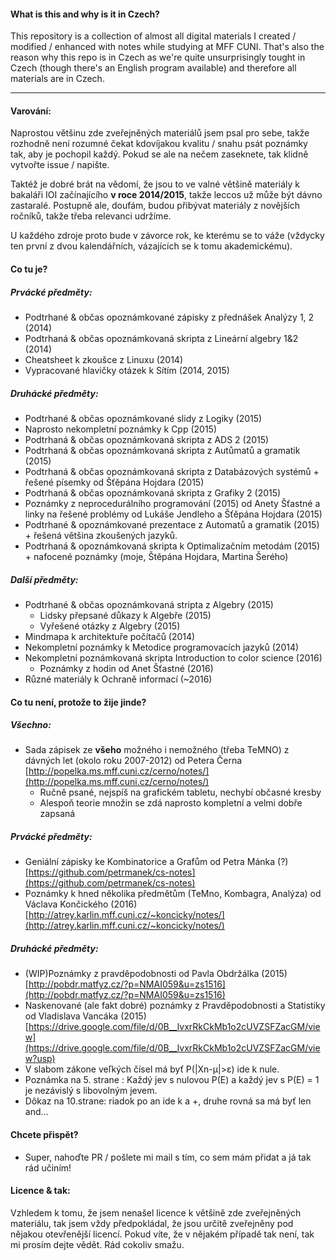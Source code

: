 #### What is this and why is it in Czech?
This repository is a collection of almost all digital materials I created / modified / enhanced with notes while studying at MFF CUNI. That's also the reason why this repo is in Czech as we're quite unsurprisingly tought in Czech (though there's an English program available) and therefore all materials are in Czech.

---

#### Varování:
Naprostou většinu zde zveřejněných materiálů jsem psal pro sebe, takže rozhodně není rozumné čekat kdovíjakou kvalitu / snahu psát poznámky tak, aby je pochopil každý. Pokud se ale na nečem zaseknete, tak klidně vytvořte issue / napište.

Taktéž je dobré brát na vědomí, že jsou to ve valné většině materiály k bakaláři IOI začínajícího __v roce 2014/2015__, takže leccos už může být dávno zastaralé. Postupně ale, doufám, budou přibývat materiály z novějších ročníků, takže třeba relevanci udržíme.

U každého zdroje proto bude v závorce rok, ke kterému se to váže (vždycky ten první z dvou kalendářních, vázajících se k tomu akademickému).

#### Co tu je?


##### Prvácké předměty:
- Podtrhané & občas opoznámkované zápisky z přednášek Analýzy 1, 2 (2014)
- Podtrhaná & občas opoznámkovaná skripta z Lineární algebry 1&2 (2014)
- Cheatsheet k zkoušce z Linuxu (2014)
- Vypracované hlavičky otázek k Sítím (2014, 2015)

##### Druhácké předměty:
- Podtrhané & občas opoznámkované slidy z Logiky (2015)
- Naprosto nekompletní poznámky k Cpp (2015)
- Podtrhaná & občas opoznámkovaná skripta z ADS 2 (2015)
- Podtrhaná & občas opoznámkovaná skripta z Autůmatů a gramatik (2015)
- Podtrhaná & občas opoznámkovaná skripta z Databázových systémů + řešené písemky od Šťěpána Hojdara (2015) 
- Podtrhaná & občas opoznámkovaná skripta z Grafiky 2 (2015)
- Poznámky z neprocedurálního programování (2015) od Anety Šťastné a linky na řešené problémy od Lukáše Jendleho a Šťěpána Hojdara (2015)
- Podtrhané & opoznámkované prezentace z Automatů a gramatik (2015) + řešená většina zkoušených jazyků.
- Podtrhaná & opoznámkovaná skripta k Optimalizačním metodám (2015) + nafocené poznámky (moje, Štěpána Hojdara, Martina Šerého)

##### Další předměty:
- Podtrhané & občas opoznámkovaná stripta z Algebry (2015)
  - Lidsky přepsané důkazy k Algebře (2015)
  - Vyřešené otázky z Algebry (2015)
- Mindmapa k architektuře počítačů (2014)
- Nekompletní poznámky k Metodice programovacích jazyků (2014)
- Nekompletní poznámkovaná skripta Introduction to color science (2016)
  - Poznámky z hodin od Anet Šťastné (2016)
- Různé materiály k Ochraně informací (~2016)

#### Co tu není, protože to žije jinde?

##### Všechno:
- Sada zápisek ze __všeho__ možného i nemožného (třeba TeMNO) z dávných let (okolo roku 2007-2012) od Petera Černa [http://popelka.ms.mff.cuni.cz/cerno/notes/](http://popelka.ms.mff.cuni.cz/cerno/notes/)
  - Ručně psané, nejspíš na grafickém tabletu, nechybí občasné kresby
  - Alespoň teorie množin se zdá naprosto kompletní a velmi dobře zapsaná

##### Prvácké předměty:
- Geniální zápisky ke Kombinatorice a Grafům od Petra Mánka (?) [https://github.com/petrmanek/cs-notes](https://github.com/petrmanek/cs-notes)
- Poznámky k hned několika předmětům (TeMno, Kombagra, Analýza) od Václava Končického (2016) [http://atrey.karlin.mff.cuni.cz/~koncicky/notes/](http://atrey.karlin.mff.cuni.cz/~koncicky/notes/)

##### Druhácké předměty:
- (WIP)Poznámky z pravděpodobnosti od Pavla Obdržálka (2015) [http://pobdr.matfyz.cz/?p=NMAI059&u=zs1516](http://pobdr.matfyz.cz/?p=NMAI059&u=zs1516)
- Naskenované (ale fakt dobré) poznámky z Pravděpodobnosti a Statistiky od Vladislava Vancáka (2015) [https://drive.google.com/file/d/0B__lvxrRkCkMb1o2cUVZSFZacGM/view](https://drive.google.com/file/d/0B__lvxrRkCkMb1o2cUVZSFZacGM/view?usp)
 - V slabom zákone veľkých čísel má byť P(|Xn-μ|>ε) ide k nule.
 - Poznámka na 5. strane : Každý jev s nulovou P(E) a každý jev s P(E) = 1 je nezávislý s libovolným jevem.
 - Dôkaz na 10.strane: riadok po an ide k a +, druhe rovná sa má byť len and...

#### Chcete přispět?
- Super, nahoďte PR / pošlete mi mail s tím, co sem mám přidat a já tak rád učiním!

#### Licence & tak:
Vzhledem k tomu, že jsem nenašel licence k většině zde zveřejněných materiálu, tak jsem vždy předpokládal, že jsou určitě zveřejněny pod nějakou otevřenější licencí. Pokud víte, že v nějakém případě tak není, tak mi prosím dejte vědět. Rád cokoliv smažu.
